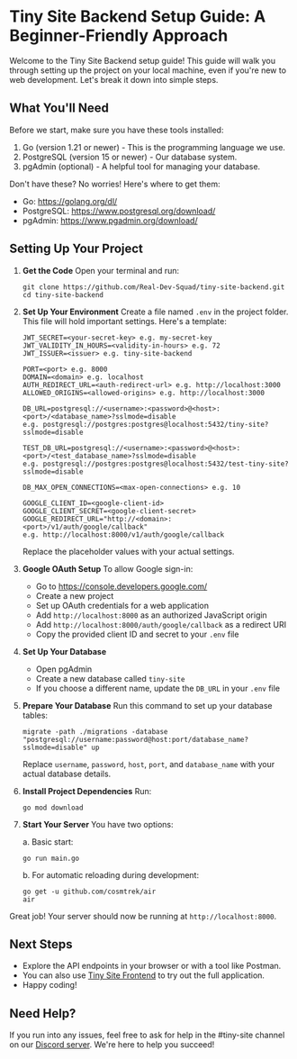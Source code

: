 # Tiny Site Backend Setup Guide: A Beginner-Friendly Approach

Welcome to the Tiny Site Backend setup guide! This guide will walk you through setting up the project on your local machine, even if you're new to web development. Let's break it down into simple steps.

## What You'll Need

Before we start, make sure you have these tools installed:

1. Go (version 1.21 or newer) - This is the programming language we use.
2. PostgreSQL (version 15 or newer) - Our database system.
3. pgAdmin (optional) - A helpful tool for managing your database.

Don't have these? No worries! Here's where to get them:
- Go: https://golang.org/dl/
- PostgreSQL: https://www.postgresql.org/download/
- pgAdmin: https://www.pgadmin.org/download/

## Setting Up Your Project

1. **Get the Code**
   Open your terminal and run:
   ```
   git clone https://github.com/Real-Dev-Squad/tiny-site-backend.git
   cd tiny-site-backend
   ```

2. **Set Up Your Environment**
   Create a file named `.env` in the project folder. This file will hold important settings. Here's a template:

   ```
   JWT_SECRET=<your-secret-key> e.g. my-secret-key
   JWT_VALIDITY_IN_HOURS=<validity-in-hours> e.g. 72
   JWT_ISSUER=<issuer> e.g. tiny-site-backend

   PORT=<port> e.g. 8000
   DOMAIN=<domain> e.g. localhost
   AUTH_REDIRECT_URL=<auth-redirect-url> e.g. http://localhost:3000
   ALLOWED_ORIGINS=<allowed-origins> e.g. http://localhost:3000

   DB_URL=postgresql://<username>:<password>@<host>:<port>/<database_name>?sslmode=disable
   e.g. postgresql://postgres:postgres@localhost:5432/tiny-site?sslmode=disable

   TEST_DB_URL=postgresql://<username>:<password>@<host>:<port>/<test_database_name>?sslmode=disable
   e.g. postgresql://postgres:postgres@localhost:5432/test-tiny-site?sslmode=disable

   DB_MAX_OPEN_CONNECTIONS=<max-open-connections> e.g. 10

   GOOGLE_CLIENT_ID=<google-client-id>
   GOOGLE_CLIENT_SECRET=<google-client-secret>
   GOOGLE_REDIRECT_URL="http://<domain>:<port>/v1/auth/google/callback"
   e.g. http://localhost:8000/v1/auth/google/callback
   ```

   Replace the placeholder values with your actual settings.

3. **Google OAuth Setup**
   To allow Google sign-in:
   - Go to https://console.developers.google.com/
   - Create a new project
   - Set up OAuth credentials for a web application
   - Add `http://localhost:8000` as an authorized JavaScript origin
   - Add `http://localhost:8000/auth/google/callback` as a redirect URI
   - Copy the provided client ID and secret to your `.env` file

4. **Set Up Your Database**
   - Open pgAdmin
   - Create a new database called `tiny-site`
   - If you choose a different name, update the `DB_URL` in your `.env` file

5. **Prepare Your Database**
   Run this command to set up your database tables:
   ```
   migrate -path ./migrations -database "postgresql://username:password@host:port/database_name?sslmode=disable" up
   ```
   Replace `username`, `password`, `host`, `port`, and `database_name` with your actual database details.

6. **Install Project Dependencies**
   Run:
   ```
   go mod download
   ```

7. **Start Your Server**
   You have two options:

   a. Basic start:
      ```
      go run main.go
      ```

   b. For automatic reloading during development:
      ```
      go get -u github.com/cosmtrek/air
      air
      ```

Great job! Your server should now be running at `http://localhost:8000`.

## Next Steps

- Explore the API endpoints in your browser or with a tool like Postman.
- You can also use [Tiny Site Frontend]([https://](https://github.com/Real-Dev-Squad/tiny-site-frontend)) to try out the full application.
- Happy coding!


## Need Help?

If you run into any issues, feel free to ask for help in the #tiny-site channel on our [Discord server](https://discord.com/channels/673083527624916993/785579160264769586). We're here to help you succeed! 
